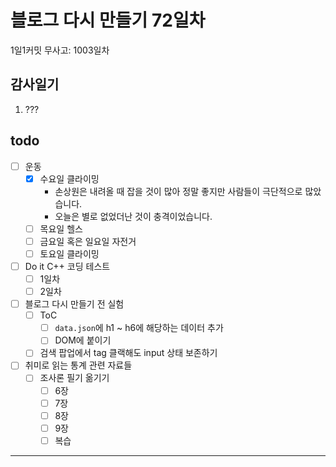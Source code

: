 # 블로그 다시 만들기 72일차

1일1커밋 무사고: 1003일차

## 감사일기

1. ???

## todo

- [ ] 운동
  - [x] 수요일 클라이밍
    - 손상원은 내려올 때 잡을 것이 많아 정말 좋지만 사람들이 극단적으로 많았습니다.
    - 오늘은 별로 없었더난 것이 충격이었습니다.
  - [ ] 목요일 헬스
  - [ ] 금요일 혹은 일요일 자전거
  - [ ] 토요일 클라이밍
- [ ] Do it C++ 코딩 테스트
  - [ ] 1일차
  - [ ] 2일차
- [ ] 블로그 다시 만들기 전 실험
  - [ ] ToC
    - [ ] `data.json`에 h1 ~ h6에 해당하는 데이터 추가
    - [ ] DOM에 붙이기
  - [ ] 검색 팝업에서 tag 클랙해도 input 상태 보존하기
- [ ] 취미로 읽는 통계 관련 자료들
  - [ ] 조사론 필기 옮기기
    - [ ] 6장
    - [ ] 7장
    - [ ] 8장
    - [ ] 9장
    - [ ] 복습

---


